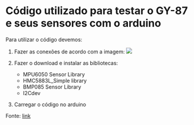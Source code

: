 # Código utilizado para testar o GY-87 e seus sensores com o arduino

Para utilizar o código devemos:

1. Fazer as conexões de acordo com a imagem:
  ![](../Conexao.png)

2. Fazer o download e instalar as bibliotecas:
    - MPU6050 Sensor Library
    - HMC5883L_Simple library
    - BMP085 Sensor Library
    - I2Cdev

3. Carregar o código no arduino

Fonte: [link](https://electropeak.com/learn/interfacing-gy-87-10dof-imu-mpu6050-hmc5883l-bmp085-module-with-arduino/)

